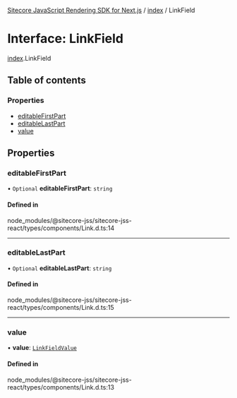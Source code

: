 [Sitecore JavaScript Rendering SDK for Next.js](../README.md) / [index](../modules/index.md) / LinkField

# Interface: LinkField

[index](../modules/index.md).LinkField

## Table of contents

### Properties

- [editableFirstPart](index.LinkField.md#editablefirstpart)
- [editableLastPart](index.LinkField.md#editablelastpart)
- [value](index.LinkField.md#value)

## Properties

### editableFirstPart

• `Optional` **editableFirstPart**: `string`

#### Defined in

node_modules/@sitecore-jss/sitecore-jss-react/types/components/Link.d.ts:14

___

### editableLastPart

• `Optional` **editableLastPart**: `string`

#### Defined in

node_modules/@sitecore-jss/sitecore-jss-react/types/components/Link.d.ts:15

___

### value

• **value**: [`LinkFieldValue`](index.LinkFieldValue.md)

#### Defined in

node_modules/@sitecore-jss/sitecore-jss-react/types/components/Link.d.ts:13
